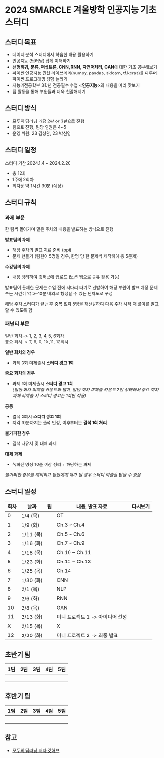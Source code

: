 # 2024 SMARCLE 겨울방학 인공지능 기초 스터디
## 스터디 목표
- 데이터 분석 스터디에서 학습한 내용 활용하기
- 인공지능 (딥러닝) 쉽게 이해하기
- **선형회귀, 분류, 퍼셉트론, CNN, RNN, 자연어처리, GAN**에 대한 기초 공부해보기
- 파이썬 인공지능 관련 라이브러리(numpy, pandas, sklearn, tf.keras)를 다루며 파이썬 프로그래밍 경험 늘리기
- 지능기전공학부 3학년 전공필수 수업 <**인공지능**>의 내용을 미리 맛보기
- 팀 활동을 통해 부원들과 더욱 친밀해지기
  
## 스터디 방식
- 모두의 딥러닝 개정 2판 or 3판으로 진행
- 팀으로 진행, 팀당 인원은 4~5
- 운영 위원: 23 김상완, 23 박신영

## 스터디 일정
스터디 기간 2024.1.4 ~ 2024.2.20
- 총 12회
- 1주에 2회차
- 회차당 약 1시간 30분 (예상)

## 스터디 규칙
### 과제 부문
한 팀씩 돌아가며 맡은 주차의 내용을 발표하는 방식으로 진행  

**발표팀의 과제**
- 해당 주차의 발표 자료 준비 (ppt)
- 문제 만들기 (팀원이 5명일 경우, 한명 당 한 문제씩 제작하여 총 5문제)

**수강팀의 과제**
- 내용 정리하여 깃허브에 업로드 (노션 웹으로 공유 활용 가능)

발표팀이 출제한 문제는 수업 전에 사다리 타기로 선발하여 해당 부원이 발표 예정
문제 푸는 시간이 약 5~10분 내외로 형성될 수 있는 난이도로 구성

해당 주차 스터디가 끝난 후 중복 없이 5명을 재선발하여 다음 주차 시작 때 풀이를 발표할 수 있도록 함

### 패널티 부문
일반 회차 -> 1, 2, 3, 4, 5, 6회차   
중요 회차 -> 7, 8, 9, 10 ,11, 12회차

**일반 회차의 경우**
- 과제 3회 미제출시 **스터디 경고 1회**

**중요 회차의 경우**
- 과제 1회 미제출시 **스터디 경고 1회**    
*(일반 회차 미제출 카운트와 별개, 일반 회차 미제출 카운트 2인 상태에서 중요 회차 과제 미제출 시 스터디 경고는 1회만 적용)*

**공통**
- 결석 3회시 **스터디 경고 1회**
- 지각 10분까지는 출석 인정, 이후부터는 **결석 1회 처리**

**불가피한 경우**
- 결석 사유서 및 대체 과제

**대체 과제**
- 녹화된 영상 10줄 이상 정리 + 해당하는 과제

*불가피한 경우를 제외하고 팀원에게 해가 될 경우 스터디 퇴출을 받을 수 있음*


## 스터디 일정

|회차|날짜|팀|내용, 발표 자료|다시보기|
|----|----|--|---------------|---------|
|0 |1/4 (목) | |OT | |
|1 |1/9 (화) | |Ch.3 ~ Ch.4 | |
|2 |1/11 (목) | |Ch.5 ~ Ch.6 | |
|3 |1/16 (화) | |Ch.7 ~ Ch.9 | |
|4 |1/18 (목) | |Ch.10 ~ Ch.11 | |
|5 |1/23 (화) | |Ch.12 ~ Ch.13 | |
|6 |1/25 (목) | |Ch.14 | |
|7 |1/30 (화) | |CNN | |
|8 |2/1 (목) | |NLP | |
|9 |2/6 (화) | |RNN | |
|10 |2/8 (목) | |GAN | |
|11 |2/13 (화) | |미니 프로젝트 1 -> 아이디어 선정 | |
|X |2/15 (목) | |X | |
|12 |2/20 (화) | |미니 프로젝트 2 -> 최종 발표 | |


## 초반기 팀
|1팀|2팀|3팀|4팀|5팀|
|---|---|---|---|---|
| | | | | |
| | | | | |
| | | | | |
| | | | | |

## 후반기 팀
|1팀|2팀|3팀|4팀|5팀|
|---|---|---|---|---|
| | | | | |
| | | | | |
| | | | | |
| | | | | |

## 참고
- [모두의 딥러닝 저자 깃허브](https://github.com/taehojo/deeplearning)
  
